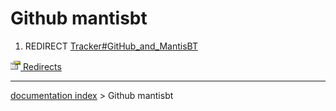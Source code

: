 # Github mantisbt
1.  REDIRECT [Tracker\#GitHub\_and\_MantisBT](Tracker#GitHub_and_MantisBT.md)



[<img src="images/Property.png" style="width:16px"> Redirects](Category_Redirects.md)

---
[documentation index](../README.md) > Github mantisbt
